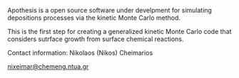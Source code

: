 Apothesis is a open source software under develpment for simulating depositions processes via the kinetic Monte Carlo method.

This is the first step for creating a generalized kinetic Monte Carlo code
that considers sutrface growth from surface chemical reactions. 

Contact information:
Nikolaos (Nikos) Cheimarios

nixeimar@chemeng.ntua.gr

